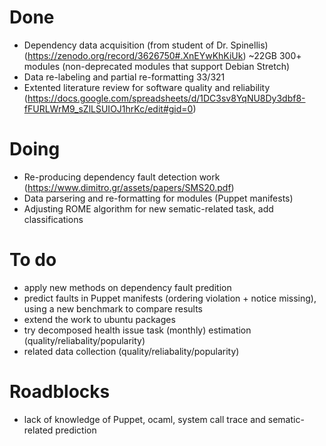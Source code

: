 # Done
 - Dependency data acquisition (from student of Dr. Spinellis) (https://zenodo.org/record/3626750#.XnEYwKhKiUk) ~22GB 300+ modules (non-deprecated modules that support Debian Stretch)
 - Data re-labeling and partial re-formatting 33/321
 - Extented literature review for software quality and reliability (https://docs.google.com/spreadsheets/d/1DC3sv8YqNU8Dy3dbf8-fFURLWrM9_sZlLSUIOJ1hrKc/edit#gid=0)

# Doing
 - Re-producing dependency fault detection work (https://www.dimitro.gr/assets/papers/SMS20.pdf)
 - Data parsering and re-formatting for modules (Puppet manifests)
 - Adjusting ROME algorithm for new sematic-related task, add classifications

# To do
 - apply new methods on dependency fault predition
 - predict faults in Puppet manifests (ordering violation + notice missing), using a new benchmark to compare results
 - extend the work to ubuntu packages
 - try decomposed health issue task (monthly) estimation (quality/reliabality/popularity)
 - related data collection (quality/reliabality/popularity)

# Roadblocks
 - lack of knowledge of Puppet, ocaml, system call trace and sematic-related prediction
